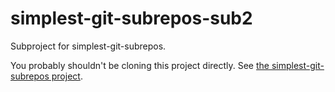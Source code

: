 # simplest-git-subrepos-sub2

Subproject for simplest-git-subrepos.

You probably shouldn't be cloning this project directly.  See [the simplest-git-subrepos project](https://github.com/jmnavarrol/simplest-git-subrepos).

